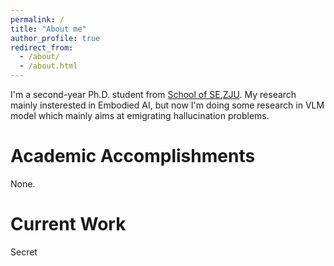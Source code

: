 ```yaml
---
permalink: /
title: "About me"
author_profile: true
redirect_from: 
  - /about/
  - /about.html
---
```


I'm a second-year Ph.D. student from [School of SE](cs.zju.edu.cn/),[ZJU](zju.edu.cn/).
My research mainly insterested in Embodied AI, but now I'm doing some research in VLM model which mainly aims at emigrating hallucination problems.


Academic Accomplishments
======
None.


Current Work
======
Secret



